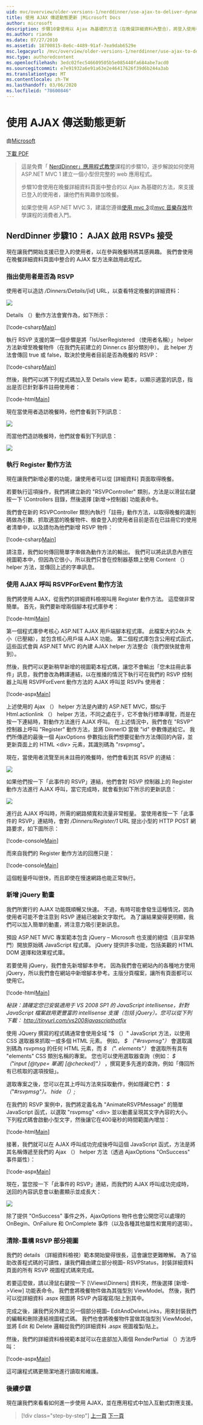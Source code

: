 ```yaml
---
uid: mvc/overview/older-versions-1/nerddinner/use-ajax-to-deliver-dynamic-updates
title: 使用 AJAX 傳遞動態更新 |Microsoft Docs
author: microsoft
description: 步驟10會使用以 Ajax 為基礎的方法（在晚餐詳細資料內整合），將登入使用者的支援回復為出席晚餐的相關資訊 。
ms.author: riande
ms.date: 07/27/2010
ms.assetid: 18700815-8e6c-4489-91af-7ea9dab6529e
msc.legacyurl: /mvc/overview/older-versions-1/nerddinner/use-ajax-to-deliver-dynamic-updates
msc.type: authoredcontent
ms.openlocfilehash: 3edc02fec546609505b5e085440fa684abe7acd0
ms.sourcegitcommit: e7e91932a6e91a63e2e46417626f39d6b244a3ab
ms.translationtype: MT
ms.contentlocale: zh-TW
ms.lasthandoff: 03/06/2020
ms.locfileid: "78600846"
---
```

# <a name="use-ajax-to-deliver-dynamic-updates"></a>使用 AJAX 傳送動態更新

由[Microsoft](https://github.com/microsoft)

[下載 PDF](http://aspnetmvcbook.s3.amazonaws.com/aspnetmvc-nerdinner_v1.pdf)

> 這是免費「 [NerdDinner」應用程式教學](introducing-the-nerddinner-tutorial.md)課程的步驟10，逐步解說如何使用 ASP.NET MVC 1 建立一個小型但完整的 web 應用程式。
> 
> 步驟10會使用在晚餐詳細資料頁面中整合的以 Ajax 為基礎的方法，來支援已登入的使用者，讓他們有興趣參加晚餐。
> 
> 如果您使用 ASP.NET MVC 3，建議您遵循[使用 mvc 3](../../older-versions/getting-started-with-aspnet-mvc3/cs/intro-to-aspnet-mvc-3.md)或[mvc 音樂存放](../../older-versions/mvc-music-store/mvc-music-store-part-1.md)教學課程的消費者入門。

## <a name="nerddinner-step-10-ajax-enabling-rsvps-accepts"></a>NerdDinner 步驟10： AJAX 啟用 RSVPs 接受

現在讓我們開始支援已登入的使用者，以在參與晚餐時將其感興趣。 我們會使用在晚餐詳細資料頁面中整合的 AJAX 型方法來啟用此程式。

### <a name="indicating-whether-the-user-is-rsvpd"></a>指出使用者是否為 RSVP

使用者可以造訪 */Dinners/Details/[id*] URL，以查看特定晚餐的詳細資料：

![](use-ajax-to-deliver-dynamic-updates/_static/image1.png)

Details （）動作方法會實作為，如下所示：

[!code-csharp[Main](use-ajax-to-deliver-dynamic-updates/samples/sample1.cs)]

執行 RSVP 支援的第一個步驟是將「IsUserRegistered （使用者名稱）」 helper 方法新增至晚餐物件（在我們先前建立的 Dinner.cs 部分類別中）。 此 helper 方法會傳回 true 或 false，取決於使用者目前是否為晚餐的 RSVP：

[!code-csharp[Main](use-ajax-to-deliver-dynamic-updates/samples/sample2.cs)]

然後，我們可以將下列程式碼加入至 Details view 範本，以顯示適當的訊息，指出是否已針對事件註冊使用者：

[!code-html[Main](use-ajax-to-deliver-dynamic-updates/samples/sample3.html)]

現在當使用者造訪晚餐時，他們會看到下列訊息：

![](use-ajax-to-deliver-dynamic-updates/_static/image2.png)

而當他們造訪晚餐時，他們就會看到下列訊息：

![](use-ajax-to-deliver-dynamic-updates/_static/image3.png)

### <a name="implementing-the-register-action-method"></a>執行 Register 動作方法

現在讓我們新增必要的功能，讓使用者可以從 [詳細資料] 頁面取得晚餐。

若要執行這項操作，我們將建立新的 "RSVPController" 類別，方法是以滑鼠右鍵按一下 \Controllers 目錄，然後選擇 [新增-&gt;控制器] 功能表命令。

我們會在新的 RSVPController 類別內執行「註冊」動作方法，以取得晚餐的識別碼做為引數、抓取適當的晚餐物件、檢查登入的使用者目前是否在已註冊它的使用者清單中，以及請勿為他們新增 RSVP 物件：

[!code-csharp[Main](use-ajax-to-deliver-dynamic-updates/samples/sample4.cs)]

請注意，我們如何傳回簡單字串做為動作方法的輸出。 我們可以將此訊息內嵌在視圖範本中，但因為它很小，所以我們只會在控制器基類上使用 Content （） helper 方法，並傳回上述的字串訊息。

### <a name="calling-the-rsvpforevent-action-method-using-ajax"></a>使用 AJAX 呼叫 RSVPForEvent 動作方法

我們將使用 AJAX，從我們的詳細資料檢視叫用 Register 動作方法。 這麼做非常簡單。 首先，我們要新增兩個腳本程式庫參考：

[!code-html[Main](use-ajax-to-deliver-dynamic-updates/samples/sample5.html)]

第一個程式庫參考核心 ASP.NET AJAX 用戶端腳本程式庫。 此檔案大約24k 大小（已壓縮），並包含核心用戶端 AJAX 功能。 第二個程式庫包含公用程式函式，這些函式會與 ASP.NET MVC 的內建 AJAX helper 方法整合（我們很快就會用到）。

然後，我們可以更新稍早新增的視圖範本程式碼，讓您不會輸出「您未註冊此事件」訊息，我們會改為轉譯連結，以在推播的情況下執行可在我們的 RSVP 控制器上叫用 RSVPForEvent 動作方法的 AJAX 呼叫並 RSVPs 使用者：

[!code-aspx[Main](use-ajax-to-deliver-dynamic-updates/samples/sample6.aspx)]

上述使用的 Ajax （） helper 方法是內建的 ASP.NET MVC，類似于 Html.actionlink （） helper 方法，不同之處在于，它不會執行標準導覽，而是在按一下連結時，對動作方法進行 AJAX 呼叫。 在上述情況中，我們會在 "RSVP" 控制器上呼叫 "Register" 動作方法，並將 DinnerID 當做 "id" 參數傳遞給它。 我們所傳遞的最後一個 AjaxOptions 參數指出我們想要從動作方法傳回的內容，並更新頁面上的 HTML &lt;div&gt; 元素，其識別碼為 "rsvpmsg"。

現在，當使用者流覽至尚未註冊的晚餐時，他們會看到其 RSVP 的連結：

![](use-ajax-to-deliver-dynamic-updates/_static/image4.png)

如果他們按一下「此事件的 RSVP」連結，他們會對 RSVP 控制器上的 Register 動作方法進行 AJAX 呼叫，當它完成時，就會看到如下所示的更新訊息：

![](use-ajax-to-deliver-dynamic-updates/_static/image5.png)

進行此 AJAX 呼叫時，所需的網路頻寬和流量非常輕量。 當使用者按一下「此事件的 RSVP」連結時，會對 */Dinners/Register/1* URL 提出小型的 HTTP POST 網路要求，如下圖所示：

[!code-console[Main](use-ajax-to-deliver-dynamic-updates/samples/sample7.cmd)]

而來自我們的 Register 動作方法的回應只是：

[!code-console[Main](use-ajax-to-deliver-dynamic-updates/samples/sample8.cmd)]

這個輕量呼叫很快，而且即使在慢速網路也能正常執行。

### <a name="adding-a-jquery-animation"></a>新增 jQuery 動畫

我們所實行的 AJAX 功能既順暢又快速。 不過，有時可能會發生這種情況，因為使用者可能不會注意到 RSVP 連結已被新文字取代。 為了讓結果變得更明顯，我們可以加入簡單的動畫，將注意力吸引更新訊息。

預設 ASP.NET MVC 專案範本包含 jQuery – Microsoft 也支援的絕佳（且非常熱門）開放原始碼 JavaScript 程式庫。 jQuery 提供許多功能，包括美觀的 HTML DOM 選擇和效果程式庫。

若要使用 jQuery，我們會先新增腳本參考。 因為我們會在網站內的各種地方使用 jQuery，所以我們會在網站中新增腳本參考。主版分頁檔案，讓所有頁面都可以使用它。

[!code-html[Main](use-ajax-to-deliver-dynamic-updates/samples/sample9.html)]

*秘訣：請確定您已安裝適用于 VS 2008 SP1 的 JavaScript intellisense，針對 JavaScript 檔案啟用更豐富的 intellisense 支援（包括 jQuery）。您可以從下列下載： http://tinyurl.com/vs2008javascripthotfix*

使用 JQuery 撰寫的程式碼通常會使用全域 "$ （）" JavaScript 方法，以使用 CSS 選取器來抓取一或多個 HTML 元素。 例如， *$ （"#rsvpmsg"）* 會選取識別碼為 rsvpmsg 的任何 HTML 元素，而 *$ （". elements"）* 會選取所有具有 "elements" CSS 類別名稱的專案。 您也可以使用選取器查詢（例如： *$ （"input [@type= 單選] [@checked]"）* ，撰寫更多先進的查詢，例如「傳回所有已核取的選項按鈕」。

選取專案之後，您可以在其上呼叫方法來採取動作，例如隱藏它們： *$ （"#rsvpmsg"）。 hide （）;*

在我們的 RSVP 案例中，我們將定義名為 "AnimateRSVPMessage" 的簡單 JavaScript 函式，以選取 "rsvpmsg" &lt;div&gt; 並以動畫呈現其文字內容的大小。 下列程式碼會啟動小型文字，然後讓它在400毫秒的時間範圍內增加：

[!code-html[Main](use-ajax-to-deliver-dynamic-updates/samples/sample10.html)]

接著，我們就可以在 AJAX 呼叫成功完成後呼叫這個 JavaScript 函式，方法是將其名稱傳遞至我們的 Ajax （） helper 方法（透過 AjaxOptions "OnSuccess" 事件屬性）：

[!code-aspx[Main](use-ajax-to-deliver-dynamic-updates/samples/sample11.aspx)]

現在，當您按一下「此事件的 RSVP」連結，而我們的 AJAX 呼叫成功完成時，送回的內容訊息會以動畫顯示並成長大：

![](use-ajax-to-deliver-dynamic-updates/_static/image6.png)

除了提供 "OnSuccess" 事件之外，AjaxOptions 物件也會公開您可以處理的 OnBegin、OnFailure 和 OnComplete 事件（以及各種其他屬性和實用的選項）。

### <a name="cleanup---refactor-out-a-rsvp-partial-view"></a>清除-重構 RSVP 部分視圖

我們的 details （詳細資料檢視）範本開始變得很長，這會讓您更難瞭解。 為了協助改善程式碼的可讀性，讓我們藉由建立部分視圖– RSVPStatus，封裝詳細資料頁面的所有 RSVP 視圖程式碼來完成。

若要這麼做，請以滑鼠右鍵按一下 [\Views\Dinners] 資料夾，然後選擇 [新增-&gt;View] 功能表命令。 我們會將晚餐物件做為其強型別 ViewModel。 然後，我們可以從詳細資料 .aspx 視圖將 RSVP 內容複寫/貼上到其中。

完成之後，讓我們另外建立另一個部分視圖– EditAndDeleteLinks，用來封裝我們的編輯和刪除連結視圖程式碼。 我們也會將晚餐物件當做其強型別 ViewModel，並將 Edit 和 Delete 邏輯從我們的詳細資料 .aspx 視圖複製/貼上。

然後，我們的詳細資料檢視範本就可以在底部加入兩個 RenderPartial （）方法呼叫：

[!code-aspx[Main](use-ajax-to-deliver-dynamic-updates/samples/sample12.aspx)]

這可讓程式碼更簡潔地進行讀取和維護。

### <a name="next-step"></a>後續步驟

現在讓我們來看看如何進一步使用 AJAX，並在應用程式中加入互動式對應支援。

> [!div class="step-by-step"]
> [上一頁](secure-applications-using-authentication-and-authorization.md)
> [下一頁](use-ajax-to-implement-mapping-scenarios.md)
